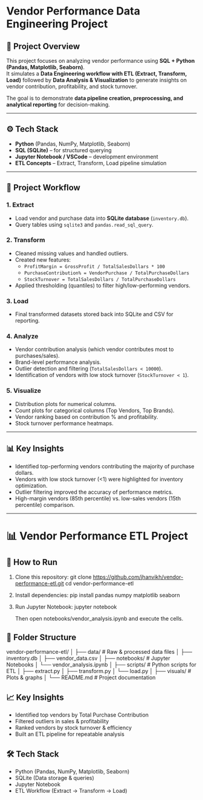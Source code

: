 # Vendor Performance Data Engineering Project

## 📌 Project Overview
This project focuses on analyzing vendor performance using **SQL + Python (Pandas, Matplotlib, Seaborn)**.  
It simulates a **Data Engineering workflow with ETL (Extract, Transform, Load)** followed by **Data Analysis & Visualization** to generate insights on vendor contribution, profitability, and stock turnover.  

The goal is to demonstrate **data pipeline creation, preprocessing, and analytical reporting** for decision-making.

---

## ⚙️ Tech Stack
- **Python** (Pandas, NumPy, Matplotlib, Seaborn)
- **SQL (SQLite)** – for structured querying
- **Jupyter Notebook / VSCode** – development environment
- **ETL Concepts** – Extract, Transform, Load pipeline simulation

---

## 📂 Project Workflow

### 1. Extract
- Load vendor and purchase data into **SQLite database** (`inventory.db`).
- Query tables using `sqlite3` and `pandas.read_sql_query`.

### 2. Transform
- Cleaned missing values and handled outliers.
- Created new features:
  - `ProfitMargin = GrossProfit / TotalSalesDollars * 100`
  - `PurchaseContribution% = VendorPurchase / TotalPurchaseDollars`
  - `StockTurnover = TotalSalesDollars / TotalPurchaseDollars`
- Applied thresholding (quantiles) to filter high/low-performing vendors.

### 3. Load
- Final transformed datasets stored back into SQLite and CSV for reporting.

### 4. Analyze
- Vendor contribution analysis (which vendor contributes most to purchases/sales).
- Brand-level performance analysis.
- Outlier detection and filtering (`TotalSalesDollars < 10000`).
- Identification of vendors with low stock turnover (`StockTurnover < 1`).

### 5. Visualize
- Distribution plots for numerical columns.
- Count plots for categorical columns (Top Vendors, Top Brands).
- Vendor ranking based on contribution % and profitability.
- Stock turnover performance heatmaps.

---

## 📊 Key Insights
- Identified top-performing vendors contributing the majority of purchase dollars.
- Vendors with low stock turnover (<1) were highlighted for inventory optimization.
- Outlier filtering improved the accuracy of performance metrics.
- High-margin vendors (85th percentile) vs. low-sales vendors (15th percentile) comparison.

---
# 📊 Vendor Performance ETL Project

## 🚀 How to Run

1. Clone this repository:
   git clone https://github.com/jhanvikh/vendor-performance-etl.git
   cd vendor-performance-etl

2. Install dependencies:
   pip install pandas numpy matplotlib seaborn

3. Run Jupyter Notebook:
   jupyter notebook

   Then open notebooks/vendor_analysis.ipynb and execute the cells.

## 📂 Folder Structure
vendor-performance-etl/
│
├── data/ # Raw & processed data files
│ ├── inventory.db
│ ├── vendor_data.csv
│
├── notebooks/ # Jupyter Notebooks
│ └── vendor_analysis.ipynb
│
├── scripts/ # Python scripts for ETL
│ ├── extract.py
│ ├── transform.py
│ └── load.py
│
├── visuals/ # Plots & graphs
│
└── README.md # Project documentation


## 📈 Key Insights
- Identified top vendors by Total Purchase Contribution
- Filtered outliers in sales & profitability
- Ranked vendors by stock turnover & efficiency
- Built an ETL pipeline for repeatable analysis

## 🛠️ Tech Stack
- Python (Pandas, NumPy, Matplotlib, Seaborn)
- SQLite (Data storage & queries)
- Jupyter Notebook
- ETL Workflow (Extract → Transform → Load)

